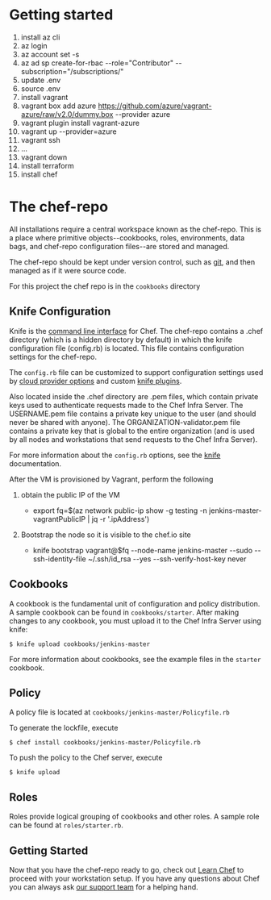 # Getting started

1. install az cli
1. az login
1. az account set -s <subid>
1. az ad sp create-for-rbac --role="Contributor" --subscription="/subscriptions/<subid>"
1. update .env
1. source .env
1. install vagrant
1. vagrant box add azure https://github.com/azure/vagrant-azure/raw/v2.0/dummy.box --provider azure
1. vagrant plugin install vagrant-azure
1. vagrant up --provider=azure
1. vagrant ssh
1. ...
1.  vagrant down
1. install terraform
1. install chef

# The chef-repo

All installations require a central workspace known as the chef-repo. This is a place where primitive objects--cookbooks, roles, environments, data bags, and chef-repo configuration files--are stored and managed.

The chef-repo should be kept under version control, such as [git](https://git-scm.com/), and then managed as if it were source code.

For this project the chef repo is in the `cookbooks` directory 

## Knife Configuration

Knife is the [command line interface](https://docs.chef.io/workstation/knife/) for Chef. The chef-repo contains a .chef directory (which is a hidden directory by default) in which the knife configuration file (config.rb) is located. This file contains configuration settings for the chef-repo.

The `config.rb` file can be customized to support configuration settings used by [cloud provider options](https://docs.chef.io/plugin_knife/) and custom [knife plugins](https://docs.chef.io/plugin_knife_custom/).

Also located inside the .chef directory are .pem files, which contain private keys used to authenticate requests made to the Chef Infra Server. The USERNAME.pem file contains a private key unique to the user (and should never be shared with anyone). The ORGANIZATION-validator.pem file contains a private key that is global to the entire organization (and is used by all nodes and workstations that send requests to the Chef Infra Server).

For more information about the `config.rb` options, see the [knife](https://docs.chef.io/workstation/config_rb/) documentation.

After the VM is provisioned by Vagrant, perform the following

1. obtain the public IP of the VM
    
    * export fq=$(az network public-ip show -g testing -n jenkins-master-vagrantPublicIP | jq -r '.ipAddress')

1. Bootstrap the node so it is visible to the chef.io site

    * knife bootstrap vagrant@$fq --node-name jenkins-master --sudo --ssh-identity-file ~/.ssh/id_rsa --yes --ssh-verify-host-key never

## Cookbooks

A cookbook is the fundamental unit of configuration and policy distribution. A sample cookbook can be found in `cookbooks/starter`. After making changes to any cookbook, you must upload it to the Chef Infra Server using knife:

    $ knife upload cookbooks/jenkins-master

For more information about cookbooks, see the example files in the `starter` cookbook.

## Policy

A policy file is located at `cookbooks/jenkins-master/Policyfile.rb`

To generate the lockfile, execute

    $ chef install cookbooks/jenkins-master/Policyfile.rb

To push the policy to the Chef server, execute

    $ knife upload 
## Roles

Roles provide logical grouping of cookbooks and other roles. A sample role can be found at `roles/starter.rb`.

## Getting Started

Now that you have the chef-repo ready to go, check out [Learn Chef](https://learn.chef.io/) to proceed with your workstation setup. If you have any questions about Chef you can always ask [our support team](https://www.chef.io/support/) for a helping hand.
